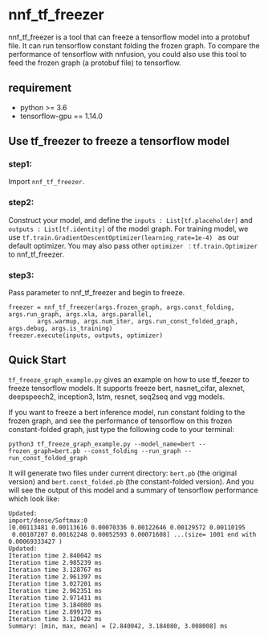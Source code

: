 # nnf_tf_freezer
nnf_tf_freezer is a tool that can freeze a tensorflow model into a protobuf file. It can run tensorflow constant folding the frozen graph. To compare the performance of tensorflow with nnfusion, you could also use this tool to feed the frozen graph (a protobuf file) to tensorflow. 

## requirement
* python >= 3.6
* tensorflow-gpu == 1.14.0

## Use tf_freezer to freeze a tensorflow model

### step1:
Import `nnf_tf_freezer`.

### step2: 
Construct your model, and define the `inputs : List[tf.placeholder]` and `outputs : List[tf.identity]` of the model graph. For training model, we use `tf.train.GradientDescentOptimizer(learning_rate=1e-4) ` as our default optimizer. You may also pass other `optimizer ：tf.train.Optimizer` to nnf_tf_freezer. 

### step3:
Pass parameter to nnf_tf_freezer and begin to freeze.
```
freezer = nnf_tf_freezer(args.frozen_graph, args.const_folding, args.run_graph, args.xla, args.parallel, 
        args.warmup, args.num_iter, args.run_const_folded_graph, args.debug, args.is_training)
freezer.execute(inputs, outputs, optimizer)
```

## Quick Start
`tf_freeze_graph_example.py` gives an example on how to use tf_feezer to freeze tensorflow models. It supports freeze bert, nasnet_cifar, alexnet, deepspeech2, inception3, lstm, resnet, seq2seq and vgg models.

If you want to freeze a bert inference model, run constant folding to the frozen graph, and see the performance of tensorflow on this frozen constant-folded graph, just type the following code to your terminal:

```
python3 tf_freeze_graph_example.py --model_name=bert --frozen_graph=bert.pb --const_folding --run_graph --run_const_folded_graph
```
It will generate two files under current directory:  `bert.pb` (the original version) and `bert.const_folded.pb` (the constant-folded version). And you will see the output of this model and a summary of tensorflow performance which look like:
```
Updated:
import/dense/Softmax:0
[0.00113481 0.00113616 0.00070336 0.00122646 0.00129572 0.00110195
 0.00107207 0.00162248 0.00052593 0.00071608] ...(size= 1001 end with 0.00069333427 )
Updated:
Iteration time 2.840042 ms
Iteration time 2.985239 ms
Iteration time 3.128767 ms
Iteration time 2.961397 ms
Iteration time 3.027201 ms
Iteration time 2.962351 ms
Iteration time 2.971411 ms
Iteration time 3.184080 ms
Iteration time 2.899170 ms
Iteration time 3.120422 ms
Summary: [min, max, mean] = [2.840042, 3.184080, 3.008008] ms
```

